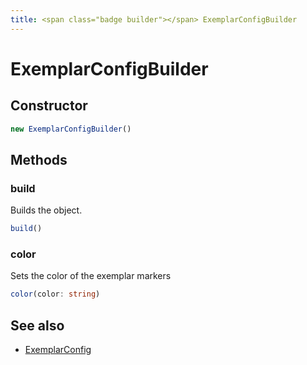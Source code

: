 ```yaml
---
title: <span class="badge builder"></span> ExemplarConfigBuilder
---
```

# <span class="badge builder"></span> ExemplarConfigBuilder

## Constructor

```typescript
new ExemplarConfigBuilder()
```
## Methods

### <span class="badge object-method"></span> build

Builds the object.

```typescript
build()
```

### <span class="badge object-method"></span> color

Sets the color of the exemplar markers

```typescript
color(color: string)
```

## See also

 * <span class="badge object-type-interface"></span> [ExemplarConfig](./object-ExemplarConfig.md)
